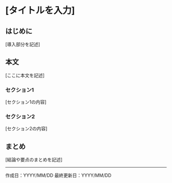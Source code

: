 # [タイトルを入力]

## はじめに
[導入部分を記述]

## 本文
[ここに本文を記述]

### セクション1
[セクション1の内容]

### セクション2
[セクション2の内容]

## まとめ
[結論や要点のまとめを記述]

---
作成日：YYYY/MM/DD
最終更新日：YYYY/MM/DD